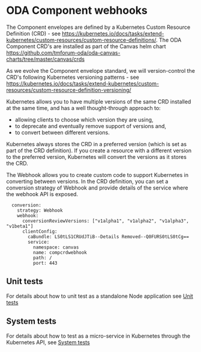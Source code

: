 # ODA Component webhooks

The Component envelopes are defined by a Kubernetes Custom Resource Definition (CRD) - see https://kubernetes.io/docs/tasks/extend-kubernetes/custom-resources/custom-resource-definitions/. The ODA Component CRD's are installed as part of the Canvas helm chart https://github.com/tmforum-oda/oda-canvas-charts/tree/master/canvas/crds 

As we evolve the Component envelope standard, we will version-control the CRD's following Kubernetes versioning patterns - see https://kubernetes.io/docs/tasks/extend-kubernetes/custom-resources/custom-resource-definition-versioning/

Kubernetes allows you to have multiple versions of the same CRD installed at the same time, and has a well thought-through approach to:
* allowing clients to choose which version they are using, 
* to deprecate and eventually remove support of versions and,
* to convert between different versions. 

Kubernetes always stores the CRD in a preferred version (which is set as part of the CRD definition). If you create a resource with a different version to the preferred version, Kubernetes will convert the versions as it stores the CRD.

The Webhook allows you to create custom code to support Kubernetes in converting between versions. In the CRD definition, you can set a conversion strategy of Webhook and provide details of the service where the webhook API is exposed.

```
  conversion:
    strategy: Webhook
    webhook:
      conversionReviewVersions: ["v1alpha1", "v1alpha2", "v1alpha3", "v1beta1"]
      clientConfig:
        caBundle: LS0tLS1CRUdJTiB--Details Removed--Q0FURS0tLS0tCg==
        service:
          namespace: canvas
          name: compcrdwebhook
          path: /
          port: 443
```

## Unit tests

For details about how to unit test as a standalone Node application see [Unit tests](https://github.com/tmforum-oda/oda-canvas/blob/main/source/webhooks/unit-tests/README.md)

## System tests

For details about how to test as a micro-service in Kubernetes through the Kubernetes API, see [System tests](https://github.com/tmforum-oda/oda-canvas/blob/main/source/webhooks/system-tests/README.md)
